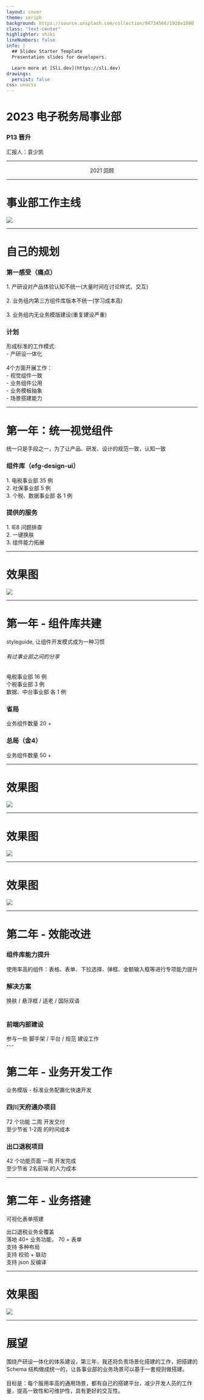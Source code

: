 ```yaml
---
layout: cover
theme: seriph
background: https://source.unsplash.com/collection/94734566/1920x1080
class: "text-center"
highlighter: shiki
lineNumbers: false
info: |
  ## Slidev Starter Template
  Presentation slides for developers.

  Learn more at [Sli.dev](https://sli.dev)
drawings:
  persist: false
css: unocss
---
```


# 2023 电子税务局事业部

### P13 晋升

<div class="pt-12">
  <span  class="px-2 py-1 rounded cursor-pointer" hover="bg-white bg-opacity-10">
   汇报人：袁少凯
  </span>
</div>

---

<center class="text-6xl pt-40">2021 回顾</center>

---

# 事业部工作主线

<img src="/images/threeTarget.png" />

---

# 自己的规划

<div class="flex mt-20">
  <div class="flex-1 ">
    <h3 class="mb-5 text-center">第一感受（痛点）</h3>
    <div class="text-base">1. 产研设对产品体验认知不统一<span class="text-#f43f5e">(大量时间在讨论样式、交互)</span></div>
     <br />
    <div class="text-base">2. 业务组内第三方组件库版本不统一<span class="text-#f43f5e">(学习成本高)</span>  </div>
     <br />
    <div class="text-base">3. 业务组内无业务模版建设<span class="text-#f43f5e">(重复建设严重)</span></div>
  </div>
  <div v-click class="flex-1 text-center">
   <h3 class="mb-5">计划</h3>
    <div>形成标准的工作模式: </div>
    <div class="ml-5"> - 产研设一体化</div>
    <br />
    <div>4个方面开展工作：</div>
    <div class="ml-5"> - 视觉组件一致</div>
    <div class="ml-5"> - 业务组件公用</div>
    <div class="ml-5"> - 业务模板抽象</div>
    <div class="ml-5"> - 场景搭建能力</div>
  </div>
</div>

---

# 第一年：统一视觉组件

统一只是手段之一，为了让产品、研发、设计的规范一致，认知一致

<div class="flex mt-20">
  <div class="flex-1 text-center">
    <h3 class="mb-5">组件库（efg-design-ui）</h3>
    <div>1. 电税事业部 <span class="text-#f43f5e">35 例</span></div>
    <div>2. 社保事业部 <span class="text-#f43f5e">5 例</span></div>
    <div>3. 个税、数据事业部 <span class="text-#f43f5e">各 1 例</span></div>
  </div>

  <div v-click class="flex-1 text-center">
    <h3 class="mb-5">提供的服务</h3>
    <div>1. <span class="text-#f43f5e">IE8 问题排查</span></div>
    <div>2. <span class="text-#f43f5e">一键换肤</span></div>
    <div>3. 组件<span class="text-#f43f5e">能力拓展</span></div>
  </div>
</div>

---

# 效果图

<img src="/images/design-4.png" />

---

# 第一年 - 组件库共建

styleguide, 让组件开发模式成为一种习惯

<h6>有过事业部之间的分享</h6>

<div>
  <div class="mt-14">
    <div class="text-center mt-2">电税事业部 <span class="text-#f43f5e">16 例</span></div>
    <div class="text-center mt-2">个税事业部 <span class="text-#f43f5e">3 例</span></div>
    <div class="text-center mt-2">数据、中台事业部 <span class="text-#f43f5e">各 1 例</span></div>
  </div>
  <div  v-click class="flex mt-10">
    <div class="flex-1 text-center">
      <h3 class="mb-5">省局</h3>
      <div>业务组件数量 <span class="text-#f43f5e">20 +</span></div>
    </div>
    <div class="flex-1 text-center">
      <h3 class="mb-5">总局（金4）</h3>
      <div>业务组件数量 <span class="text-#f43f5e">50 +</span></div>
    </div>
  </div>
</div>

---

# 效果图

<img src="/images/e-design-1.png" />

---

# 效果图

<img src="/images/e-design-2.png" />

---

# 效果图

<img src="/images/gt4-design.png" />

---

# 第二年 - 效能改进

  <div class="flex mt-30">
    <div class="flex-1 ">
      <h3 class="mb-5 text-center">组件库能力提升</h3>
      <div>使用率高的组件：<span class="text-#f43f5e">表格、表单、下拉选择、弹框、金额输入框等</span>进行专项能力提升</div>
    </div>
    <div class="flex-1 text-center">
      <h3 class="mb-5">解决方案</h3>
      <div>换肤 / 悬浮框 / 适老 / 国际双语</div>
      <br />
      <h3 class="mb-5">前端内部建设</h3>
      <div>参与一些 脚手架 / 平台 / 规范 建设工作</div>
    </div>
  </div>
---

# 第二年 - 业务开发工作

业务模版 - 标准业务配置化快速开发

  <div class="flex mt-30">
    <div class="flex-1 text-center">
      <h3 class="mb-5">四川天府通办项目</h3>
      <div><span class="text-#f43f5e">72</span> 个功能 <span class="text-#f43f5e">二周 </span>开发交付</div>
      <div>至少节省<span class="text-#f43f5e"> 1-2周 </span>的时间成本</div>
    </div>
    <div class="flex-1 text-center">
      <h3 class="mb-5">出口退税项目</h3>
      <div><span class="text-#f43f5e">42</span> 个功能页面 <span class="text-#f43f5e">一周 </span>开发完成</div>
      <div>至少节省<span class="text-#f43f5e"> 2名前端 </span>的人力成本</div>
    </div>
  </div>

---

# 第二年 - 业务搭建

可视化表单搭建

<div class="mt-20">
  <div class="text-center mt-2"><span class="text-#f43f5e">出口退税业务全覆盖</span></div>
  <div class="text-center mt-2">落地<span class="text-#f43f5e">  40+ </span>业务功能，<span class="text-#f43f5e">  70 + </span>表单</div>
  <div class="text-center mt-2">支持<span class="text-#f43f5e"> 多种布局 </span></div>
  <div class="text-center mt-2">支持<span class="text-#f43f5e"> 校验 + 联动</span></div>
  <div class="text-center mt-2">支持<span class="text-#f43f5e"> json 反编译</span></div>
</div>

---

# 效果图

<img src="/images/island.png" />

---

# 展望

<div class="mt-30">
  <div class="mt-2">围绕产研设一体化的体系建设，第三年，我还将负责场景化搭建的工作，把搭建的 Schema 结构做成统一的，让各事业部的业务场景可以基于一套规则做搭建。</div>
  <br />
  <div>目标是：每个服用率高的通用场景，都有自己的搭建平台，减少开发人员的工作量，提高一致性和可维护性，具有更好的交互性。</div>
</div>
